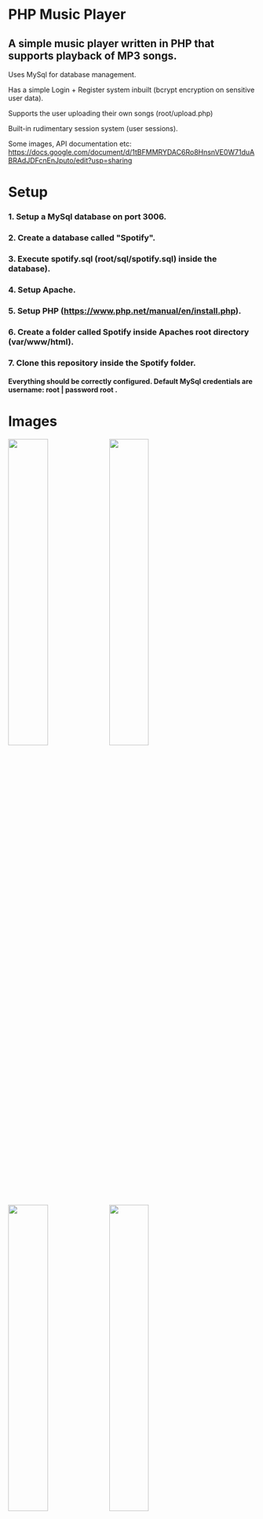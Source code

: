 # PHP Music Player

## A simple music player written in PHP that supports playback of MP3 songs.

Uses MySql for database management.

Has a simple Login + Register system inbuilt (bcrypt encryption on sensitive user data). 

Supports the user uploading their own songs (root/upload.php)

Built-in rudimentary session system (user sessions).

Some images, API documentation etc: https://docs.google.com/document/d/1tBFMMRYDAC6Ro8HnsnVE0W71duABRAdJDFcnEnJputo/edit?usp=sharing


# Setup
### 1. Setup a MySql database on port 3006.
### 2. Create a database called "Spotify".
### 3. Execute spotify.sql (root/sql/spotify.sql) inside the database).
### 4. Setup Apache.
### 5. Setup PHP (https://www.php.net/manual/en/install.php).
### 6. Create a folder called Spotify inside Apaches root directory (var/www/html).
### 7. Clone this repository inside the Spotify folder.
#### Everything should be correctly configured. Default MySql credentials are username: root | password root .

# Images
<img align="center" right = "50%" width="40%" height="40%" src="https://user-images.githubusercontent.com/69962221/193657157-e650f846-7a9b-474a-963d-c876c243f203.png">
<img align="center" width="40%" height="40%" src="https://user-images.githubusercontent.com/69962221/193657189-c72f7b54-496d-40c3-8427-7149b998bbb0.png">
<img align="center" width="40%" height="40%" src="https://user-images.githubusercontent.com/69962221/193657220-8630ca6b-1233-4fb4-b625-c8fe5c6d3541.png">
<img align="center" width="40%" height="40%" src="https://user-images.githubusercontent.com/69962221/193657246-53a38d4b-2226-447c-a3bf-0582e5f07f9c.png">
<img align="center" width="40%" height="40%" src="https://user-images.githubusercontent.com/69962221/193657290-4e02623c-b760-496c-8042-934cd8b3fc77.png">
<img align="center" width="40%" height="40%" src="https://user-images.githubusercontent.com/69962221/193657321-2adb802f-df85-488d-9451-cfd1ae7464ec.png">



